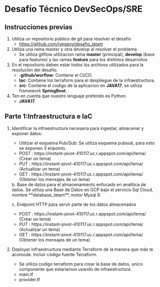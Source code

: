 Desafío Técnico DevSecOps/SRE
===============

Instrucciones previas
---------------	
1. Utiliza un repositorio público de git para resolver el desafío
    - https://github.com/jvegavv/desafio_latam
2. Utiliza una rama master y otra develop al resolver el problema
    - Se utiliza gitflow utilizacion rama **master** (principal), **develop** (base para features) y las ramas **feature** para los distintos desarrollos 
3. En el repositorio deben estar todos los archivos utilizados para la resolución del
desafío.
    - **.github/worflow**: Contiene el CI/CD.
    - **Iac**: Contiene los terraform para el despliegue de la infraestructura. 
    - **src**: Contiene el codigo de la aplicacion en **JAVA17**, se utiliza framework **SpringBoot**.
4. Ten en cuenta que nuestro lenguaje preferido es Python.
    - **JAVA17**.


Parte 1:Infraestructura e IaC
---------------	

1. Identificar la infraestructura necesaria para ingestar, almacenar y exponer datos:
    - Utilizar el esquema Pub/Sub: Se utiliza esquema pubsub, para esto se exponen 3 enpoints.
    <ul>
        <li> POST : https://instant-pivot-410117.uc.r.appspot.com/api/tema/ (Crear un tema)</li>
        <li> PUT : https://instant-pivot-410117.uc.r.appspot.com/api/tema/ (Actualizar un tema)</li>
        <li> GET : https://instant-pivot-410117.uc.r.appspot.com/api/tema/ (Obtener los mensajes de un tema)</li>
    </ul>
    b. Base de datos para el almacenamiento enfocado en analítica de datos.
    Se utiliza una Base de Datos en GCP bajo el servicio Sql Cloud, nombre **database_latam**, motor Mysql 8.

    c. Endpoint HTTP para servir parte de los datos almacenados
    <ul>
        <li> POST : https://instant-pivot-410117.uc.r.appspot.com/api/tema/ (Crear un tema)</li>
        <li> PUT : https://instant-pivot-410117.uc.r.appspot.com/api/tema/ (Actualizar un tema)</li>
        <li> GET : https://instant-pivot-410117.uc.r.appspot.com/api/tema/ (Obtener los mensajes de un tema)</li>
    </ul>

2. Deployar infraestructura mediante Terraform de la manera que más te acomode. Incluir código fuente Terraform.
    - Se utiliza codigo terraform para crear la base de datos, unico componente que estariamos usando de infraestructura.
     <ul>
        <li>main.tf</li>
        <li>provider.tf</li>
    </ul>